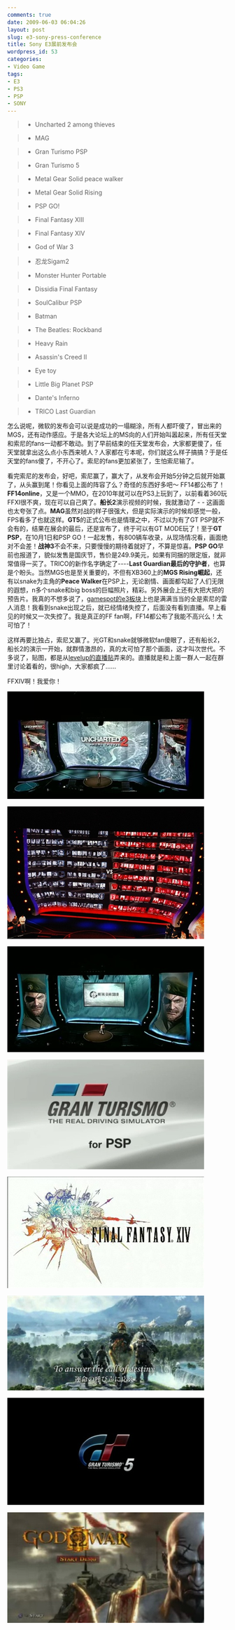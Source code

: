 ```yaml
---
comments: true
date: 2009-06-03 06:04:26
layout: post
slug: e3-sony-press-conference
title: Sony E3展前发布会
wordpress_id: 53
categories:
- Video Game
tags:
- E3
- PS3
- PSP
- SONY
---
```


>

>
>

>   * Uncharted 2 among thieves
>

>   * MAG
>

>   * Gran Turismo PSP
>

>   * Gran Turismo 5
>

>   * Metal Gear Solid peace walker
>

>   * Metal Gear Solid Rising
>

>   * PSP GO!
>

>   * Final Fantasy XIII
>

>   * Final Fantasy XIV
>

>   * God of War 3
>

>   * 忍龙Sigam2
>

>   * Monster Hunter Portable
>

>   * Dissidia Final Fantasy
>

>   * SoulCalibur PSP
>

>   * Batman
>

>   * The Beatles: Rockband
>

>   * Heavy Rain
>

>   * Asassin's Creed II
>

>   * Eye toy
>

>   * Little Big Planet PSP
>

>   * Dante's Inferno
>

>   * TRICO Last Guardian
>






怎么说呢，微软的发布会可以说是成功的一塌糊涂，所有人都吓傻了，冒出来的MGS，还有动作感应。于是各大论坛上的MS向的人们开始叫嚣起来，所有任天堂和索尼的fans一动都不敢动。到了早前结束的任天堂发布会，大家都更傻了，任天堂就拿出这么点小东西来唬人？人家都在亏本呢，你们就这么样子搞搞？于是任天堂的fans傻了，不开心了。索尼的fans更加紧张了，生怕索尼输了。




看完索尼的发布会，好吧，索尼赢了，赢大了，从发布会开始5分钟之后就开始赢了，从头赢到尾！你看见上面的阵容了么？奇怪的东西好多吧～ FF14都公布了！**FF14online**，又是一个MMO，在2010年就可以在PS3上玩到了，以前看着360玩FFXI很不爽，现在可以自己爽了。**船长2**演示视频的时候，我就激动了 - - 这画面也太夸张了点。**MAG**虽然对战的样子很强大，但是实际演示的时候却感觉一般，FPS看多了也就这样。**GT5**的正式公布也是情理之中，不过以为有了GT PSP就不会有的，结果在展会的最后，还是宣布了，终于可以有GT MODE玩了！至于**GT PSP**，在10月1日和PSP GO！一起发售，有800辆车收录，从现场情况看，画面绝对不会差！**战神3**不会不来，只要慢慢的期待着就好了，不算是惊喜。**PSP GO**早前也报道了，貌似发售是国庆节，售价是249.9美元，如果有同捆的限定版，就非常值得一买了。TRICO的新作名字确定了----**Last Guardian最后的守护者**，也算是个盼头。当然MGS也是至关重要的，不但有XB360上的**MGS Rising崛起**，还有以snake为主角的**Peace Walker**在PSP上，无论剧情、画面都勾起了人们无限的遐想，n多个snake和big boss的巨幅照片，精彩。另外展会上还有大把大把的预告片。我真的不想多说了，[gamespot的e3板块](http://e3.gamespot.com)上也是满满当当的全是索尼的雷人消息！我看到snake出现之后，就已经情绪失控了，后面没有看到直播。早上看见的时候又一次失控了。我是真正的FF fan啊，FF14都公布了我能不高兴么！太可怕了！




这样再要比独占，索尼又赢了。光GT和snake就够微软fan傻眼了，还有船长2，船长2的演示一开始，就群情激昂的，真的太可怕了那个画面，这才叫次世代。不多说了，贴图，都是从[levelup的直播贴](http://www.levelup.cn/news/NewsDetails/2009-6-3/34027.shtml)弄来的。直播就是和上面一群人一起在群里讨论着看的，很high，大家都疯了……




FFXIV啊！我爱你！




![](/images/uploads/zb/uncharted.jpg)




![](/images/uploads/zb/mag.jpg)




![](/images/uploads/zb/mgs_psp.jpg)




![](/images/uploads/zb/gtpsp.jpg)







![](/images/uploads/zb/ff14.jpg)




![](/images/uploads/zb/ff14_2.jpg)




![](/images/uploads/zb/gt5.jpg)




![](/images/uploads/zb/god_of_war3.jpg)

